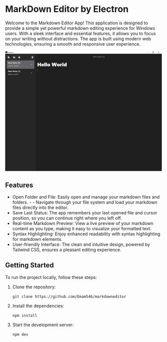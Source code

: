 # MarkDown Editor by Electron

Welcome to the Markdown Editor App! This application is designed to provide a simple yet powerful markdown editing experience for Windows users. With a sleek interface and essential features, it allows you to focus on your writing without distractions. The app is built using modern web technologies, ensuring a smooth and responsive user experience.

![Screenshot](screenshots/1.png)


## Features

- Open Folder and File: Easily open and manage your markdown files and folders. - - Navigate through your file system and load your markdown files directly into the editor.
- Save Last Status: The app remembers your last opened file and cursor position, so you can continue right where you left off.
- Real-time Markdown Preview: View a live preview of your markdown content as you type, making it easy to visualize your formatted text.
- Syntax Highlighting: Enjoy enhanced readability with syntax highlighting for markdown elements.
- User-friendly Interface: The clean and intuitive design, powered by Tailwind CSS, ensures a pleasant editing experience.

## Getting Started

To run the project locally, follow these steps:

1. Clone the repository:

   ```shell
   git clone https://github.com/Emam546/markdowneditor
   ```
2. Install the dependencies:

   ```shell
   npm install
   ```

3. Start the development server:

    ```shell
   npm dev
   ```
